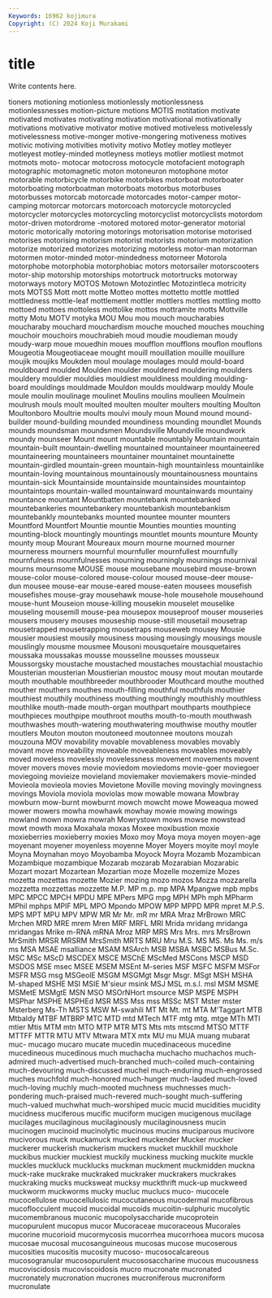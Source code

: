 ```yaml
---
Keywords: 16962 kojimura
Copyright: (C) 2024 Koji Murakami
---
```


# title

Write contents here.



tioners motioning motionless motionlessly motionlessness
motionlessnesses motion-picture motions MOTIS motitation motivate motivated motivates motivating motivation
motivational motivationally motivations motivative motivator motive motived motiveless motivelessly motivelessness
motive-monger motive-mongering motiveness motives motivic motiving motivities motivity motivo Motley
motley motleyer motleyest motley-minded motleyness motleys motlier motliest motmot motmots
moto- motocar motocross motocycle motofacient motograph motographic motomagnetic moton motoneuron
motophone motor motorable motorbicycle motorbike motorbikes motorboat motorboater motorboating motorboatman
motorboats motorbus motorbuses motorbusses motorcab motorcade motorcades motor-camper motor-camping motorcar
motorcars motorcoach motorcycle motorcycled motorcycler motorcycles motorcycling motorcyclist motorcyclists motordom
motor-driven motordrome -motored motored motor-generator motorial motoric motorically motoring motorings
motorisation motorise motorised motorises motorising motorism motorist motorists motorium motorization
motorize motorized motorizes motorizing motorless motor-man motorman motormen motor-minded motor-mindedness
motorneer Motorola motorphobe motorphobia motorphobiac motors motorsailer motorscooters motor-ship motorship
motorships motortruck motortrucks motorway motorways motory MOTOS Motown Motozintlec Motozintleca
motricity mots MOTSS Mott mott motte Motteo mottes mottetto mottle
mottled mottledness mottle-leaf mottlement mottler mottlers mottles mottling motto mottoed
mottoes mottoless mottolike mottos mottramite motts Mottville motty Motu MOTV
motyka MOU Mou mou mouch moucharabies moucharaby mouchard mouchardism mouche
mouched mouches mouching mouchoir mouchoirs mouchrabieh moud moudie moudieman moudy
moudy-warp moue mouedhin moues moufflon moufflons mouflon mouflons Mougeotia Mougeotiaceae
mought mouill mouillation mouille mouillure moujik moujiks Moukden moul moulage
moulages mould mould-board mouldboard moulded Moulden moulder mouldered mouldering moulders
mouldery mouldier mouldies mouldiest mouldiness moulding moulding-board mouldings mouldmade Mouldon
moulds mouldwarp mouldy Moule moule moulin moulinage moulinet Moulins moulins
moulleen Moulmein moulrush mouls moult moulted moulten moulter moulters moulting
Moulton Moultonboro Moultrie moults moulvi mouly moun Mound mound mound-builder
mound-building mounded moundiness mounding moundlet Mounds mounds moundsman moundsmen Moundsville
Moundville moundwork moundy mounseer Mount mount mountable mountably Mountain mountain
mountain-built mountain-dwelling mountained mountaineer mountaineered mountaineering mountaineers mountainer mountainet mountainette
mountain-girdled mountain-green mountain-high mountainless mountainlike mountain-loving mountainous mountainously mountainousness mountains
mountain-sick Mountainside mountainside mountainsides mountaintop mountaintops mountain-walled mountainward mountainwards mountainy
mountance mountant Mountbatten mountebank mountebanked mountebankeries mountebankery mountebankish mountebankism mountebankly
mountebanks mounted mountee mounter mounters Mountford Mountfort Mountie mountie Mounties
mounties mounting mounting-block mountingly mountings mountlet mounts mounture Mounty mounty
moup Mourant Moureaux mourn mourne mourned mourner mourneress mourners mournful
mournfuller mournfullest mournfully mournfulness mournfulnesses mourning mourningly mournings mournival mourns
mournsome MOUSE mouse mousebane mousebird mouse-brown mouse-color mouse-colored mouse-colour moused
mouse-deer mouse-dun mousee mouse-ear mouse-eared mouse-eaten mousees mousefish mousefishes mouse-gray
mousehawk mouse-hole mousehole mousehound mouse-hunt Mouseion mouse-killing mousekin mouselet mouselike
mouseling mousemill mouse-pea mousepox mouseproof mouser mouseries mousers mousery mouses
mouseship mouse-still mousetail mousetrap mousetrapped mousetrapping mousetraps mouseweb mousey Mousie
mousier mousiest mousily mousiness mousing mousingly mousings mousle mouslingly mousme
mousmee Mousoni mousquetaire mousquetaires moussaka moussakas mousse mousseline mousses mousseux
Moussorgsky moustache moustached moustaches moustachial moustachio Mousterian mousterian Moustierian moustoc
mousy mout moutan moutarde mouth mouthable mouthbreeder mouthbrooder Mouthcard mouthe
mouthed mouther mouthers mouthes mouth-filling mouthful mouthfuls mouthier mouthiest mouthily
mouthiness mouthing mouthingly mouthishly mouthless mouthlike mouth-made mouth-organ mouthpart mouthparts
mouthpiece mouthpieces mouthpipe mouthroot mouths mouth-to-mouth mouthwash mouthwashes mouth-watering mouthwatering
mouthwise mouthy moutler moutlers Mouton mouton moutoneed moutonnee moutons mouzah
mouzouna MOV movability movable movableness movables movably movant move moveability
moveable moveableness moveables moveably moved moveless movelessly movelessness movement movements
movent mover movers moves movie moviedom moviedoms movie-goer moviegoer moviegoing
movieize movieland moviemaker moviemakers movie-minded Movieola movieola movies Movietone Moville
moving movingly movingness movings Moviola moviola moviolas mow mowable mowana
Mowbray mowburn mow-burnt mowburnt mowch mowcht mowe Moweaqua mowed mower
mowers mowha mowhawk mowhay mowie mowing mowings mowland mown mowra
mowrah Mowrystown mows mowse mowstead mowt mowth moxa Moxahala moxas
Moxee moxibustion moxie moxieberries moxieberry moxies Moxo moy Moya moya
moyen moyen-age moyenant moyener moyenless moyenne Moyer Moyers moyite moyl
moyle Moyna Moynahan moyo Moyobamba Moyock Moyra Mozamb Mozambican Mozambique
mozambique Mozarab mozarab Mozarabian Mozarabic Mozart mozart Mozartean Mozartian moze
Mozelle mozemize Mozes mozetta mozettas mozette Mozier mozing mozo mozos
Mozza mozzarella mozzetta mozzettas mozzette M.P. MP m.p. mp MPA
Mpangwe mpb mpbs MPC MPCC MPCH MPDU MPE MPers MPG
mpg MPH MPh mph MPharm MPhil mphps MPIF MPL MPO
Mpondo MPOW MPP MPPD MPR mpret M.P.S. MPS MPT MPU
MPV MPW MR Mr Mr. mR mr MRA Mraz MrBrown
MRC Mrchen MRD MRE mrem Mren MRF MRFL MRI Mrida
mridang mridanga mridangas Mrike m-RNA mRNA Mroz MRP MRS Mrs
Mrs. mrs MrsBrown MrSmith MRSR MRSRM MrsSmith MRTS MRU Mru
M.S. MS MS. Ms Ms. m/s ms MSA MSAE msalliance
MSAM MSArch MSB MSBA MSBC MSBus M.Sc. MSC MSc MScD
MSCDEX MSCE MSChE MScMed MSCons MSCP MSD MSDOS MSE msec
MSEE MSEM MSEnt M-series MSF MSFC MSFM MSFor MSFR MSG
msg MSGeolE MSGM MSGMgt Msgr Msgr. MSgt MSH MSHA M-shaped
MSHE MSI MSIE M'sieur msink MSJ MSL m.s.l. msl MSM
MSME MSMetE MSMgtE MSN MSO MSOrNHort msource MSP MSPE MSPH
MSPhar MSPHE MSPHEd MSR MSS Mss mss MSSc MST Mster
mster Msterberg Ms-Th MSTS MSW M-swahili MT Mt Mt. mt
MTA M'Taggart MTB Mtbaldy MTBF MTBRP MTC MTD mtd MTech
MTF mtg mtg. mtge MTh MTI mtier Mtis MTM mtn
MTO MTP MTR MTS Mts mts mtscmd MTSO MTTF MTTFF
MTTR MTU MTV Mtwara MTX mtx MU mu MUA muang
mubarat muc- mucago mucaro mucate mucedin mucedinaceous mucedine mucedineous mucedinous
much muchacha muchacho muchachos much-admired much-advertised much-branched much-coiled much-containing much-devouring
much-discussed muchel much-enduring much-engrossed muches muchfold much-honored much-hunger much-lauded much-loved
much-loving muchly much-mooted muchness muchnesses much-pondering much-praised much-revered much-sought much-suffering
much-valued muchwhat much-worshiped mucic mucid mucidities mucidity mucidness muciferous mucific
muciform mucigen mucigenous mucilage mucilages mucilaginous mucilaginously mucilaginousness mucin mucinogen
mucinoid mucinolytic mucinous mucins muciparous mucivore mucivorous muck muckamuck mucked
muckender Mucker mucker muckerer muckerish muckerism muckers mucket muckhill muckhole
muckibus muckier muckiest muckily muckiness mucking muckite muckle muckles muckluck
mucklucks muckman muckment muckmidden muckna muck-rake muckrake muckraked muckraker muckrakers
muckrakes muckraking mucks mucksweat mucksy muckthrift muck-up muckweed muckworm muckworms
mucky mucluc muclucs muco- mucocele mucocellulose mucocellulosic mucocutaneous mucodermal mucofibrous
mucoflocculent mucoid mucoidal mucoids mucoitin-sulphuric mucolytic mucomembranous muconic mucopolysaccharide mucoprotein
mucopurulent mucopus mucor Mucoraceae mucoraceous Mucorales mucorine mucorioid mucormycosis mucorrhea
mucorrhoea mucors mucosa mucosae mucosal mucosanguineous mucosas mucose mucoserous mucosities
mucositis mucosity mucoso- mucosocalcareous mucosogranular mucosopurulent mucososaccharine mucous mucousness mucoviscidosis
mucoviscoidosis mucro mucronate mucronated mucronately mucronation mucrones mucroniferous mucroniform mucronulate
